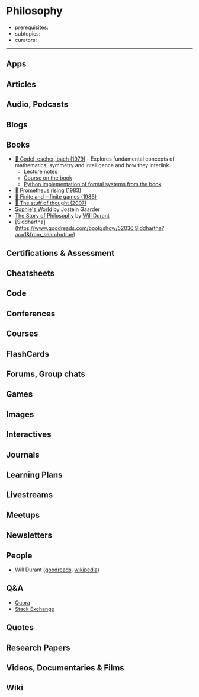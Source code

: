 # Philosophy

- prerequisites:
- subtopics:
- curators:

------

## Apps

## Articles

## Audio, Podcasts

## Blogs

## Books

- [📕 Godel, escher, bach (1979)](http://www.goodreads.com/book/show/24113.G_del_Escher_Bach) - Explores fundamental concepts of mathematics, symmetry and intelligence and how they interlink.
  - [Lecture notes](https://ocw.mit.edu/high-school/humanities-and-social-sciences/godel-escher-bach/lecture-notes/)
  - [Course on the book](https://www.youtube.com/playlist?list=PL068ES-0ca9CSIp5OPGI5RXB3k5XgYRxF)
  - [Python implementation of formal systems from the book](https://github.com/alexprengere/FormalSystems)
- [📕 Prometheus rising (1983)](http://www.goodreads.com/book/show/28597.Prometheus_Rising)
- [📕 Finite and infinite games (1986)](http://www.goodreads.com/book/show/189989.Finite_and_Infinite_Games)
- [📕 The stuff of thought (2007)](http://www.goodreads.com/book/show/373969.The_Stuff_of_Thought)
- [Sophie's World](https://www.goodreads.com/book/show/10959.Sophie_s_World?ac=1&from_search=true) by Jostein Gaarder
- [The Story of Philosophy](https://www.goodreads.com/book/show/31795.The_Story_of_Philosophy) by [Will Durant](#people)
- [Siddhartha] (https://www.goodreads.com/book/show/52036.Siddhartha?ac=1&from_search=true)

## Certifications & Assessment

## Cheatsheets

## Code

## Conferences

## Courses

## FlashCards

## Forums, Group chats

## Games

## Images

## Interactives

## Journals

## Learning Plans

## Livestreams

## Meetups

## Newsletters

## People

- Will Durant ([goodreads](https://www.goodreads.com/author/show/16184.Will_Durant), [wikipedia](https://en.wikipedia.org/wiki/Will_Durant))

## Q&A

- [Quora](https://www.quora.com/topic/Philosophy)
- [Stack Exchange](https://philosophy.stackexchange.com)

## Quotes

## Research Papers

## Videos, Documentaries & Films

## Wiki
